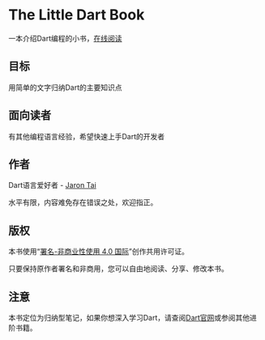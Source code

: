 # The Little Dart Book

一本介绍Dart编程的小书，[在线阅读](https://jarontai.gitbooks.io/the-little-dart-book/content/)

## 目标

用简单的文字归纳Dart的主要知识点

## 面向读者

有其他编程语言经验，希望快速上手Dart的开发者

## 作者

Dart语言爱好者 - [Jaron Tai](https://github.com/jarontai)

水平有限，内容难免存在错误之处，欢迎指正。

## 版权

本书使用“[署名-非商业性使用 4.0 国际](http://creativecommons.org/licenses/by-nc/4.0/)”创作共用许可证。

只要保持原作者署名和非商用，您可以自由地阅读、分享、修改本书。

## 注意

本书定位为归纳型笔记，如果你想深入学习Dart，请查阅[Dart官网](https://www.dartlang.org/)或参阅其他进阶书籍。

